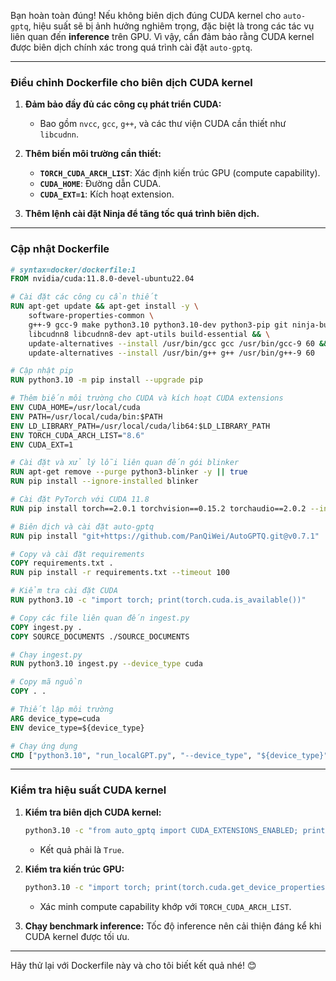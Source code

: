 Bạn hoàn toàn đúng! Nếu không biên dịch đúng CUDA kernel cho `auto-gptq`, hiệu suất sẽ bị ảnh hưởng nghiêm trọng, đặc biệt là trong các tác vụ liên quan đến **inference** trên GPU. Vì vậy, cần đảm bảo rằng CUDA kernel được biên dịch chính xác trong quá trình cài đặt `auto-gptq`.

---

### **Điều chỉnh Dockerfile cho biên dịch CUDA kernel**

1. **Đảm bảo đầy đủ các công cụ phát triển CUDA:**
   - Bao gồm `nvcc`, `gcc`, `g++`, và các thư viện CUDA cần thiết như `libcudnn`.

2. **Thêm biến môi trường cần thiết:**
   - **`TORCH_CUDA_ARCH_LIST`**: Xác định kiến trúc GPU (compute capability).
   - **`CUDA_HOME`**: Đường dẫn CUDA.
   - **`CUDA_EXT=1`**: Kích hoạt extension.

3. **Thêm lệnh cài đặt Ninja để tăng tốc quá trình biên dịch.**

---

### **Cập nhật Dockerfile**

```dockerfile
# syntax=docker/dockerfile:1
FROM nvidia/cuda:11.8.0-devel-ubuntu22.04

# Cài đặt các công cụ cần thiết
RUN apt-get update && apt-get install -y \
    software-properties-common \
    g++-9 gcc-9 make python3.10 python3.10-dev python3-pip git ninja-build \
    libcudnn8 libcudnn8-dev apt-utils build-essential && \
    update-alternatives --install /usr/bin/gcc gcc /usr/bin/gcc-9 60 && \
    update-alternatives --install /usr/bin/g++ g++ /usr/bin/g++-9 60

# Cập nhật pip
RUN python3.10 -m pip install --upgrade pip

# Thêm biến môi trường cho CUDA và kích hoạt CUDA extensions
ENV CUDA_HOME=/usr/local/cuda
ENV PATH=/usr/local/cuda/bin:$PATH
ENV LD_LIBRARY_PATH=/usr/local/cuda/lib64:$LD_LIBRARY_PATH
ENV TORCH_CUDA_ARCH_LIST="8.6"
ENV CUDA_EXT=1

# Cài đặt và xử lý lỗi liên quan đến gói blinker
RUN apt-get remove --purge python3-blinker -y || true
RUN pip install --ignore-installed blinker

# Cài đặt PyTorch với CUDA 11.8
RUN pip install torch==2.0.1 torchvision==0.15.2 torchaudio==2.0.2 --index-url https://download.pytorch.org/whl/cu118

# Biên dịch và cài đặt auto-gptq
RUN pip install "git+https://github.com/PanQiWei/AutoGPTQ.git@v0.7.1"

# Copy và cài đặt requirements
COPY requirements.txt .
RUN pip install -r requirements.txt --timeout 100

# Kiểm tra cài đặt CUDA
RUN python3.10 -c "import torch; print(torch.cuda.is_available())"

# Copy các file liên quan đến ingest.py
COPY ingest.py .
COPY SOURCE_DOCUMENTS ./SOURCE_DOCUMENTS

# Chạy ingest.py
RUN python3.10 ingest.py --device_type cuda

# Copy mã nguồn
COPY . .

# Thiết lập môi trường
ARG device_type=cuda
ENV device_type=${device_type}

# Chạy ứng dụng
CMD ["python3.10", "run_localGPT.py", "--device_type", "${device_type}"]
```

---

### **Kiểm tra hiệu suất CUDA kernel**

1. **Kiểm tra biên dịch CUDA kernel:**
   ```bash
   python3.10 -c "from auto_gptq import CUDA_EXTENSIONS_ENABLED; print(CUDA_EXTENSIONS_ENABLED)"
   ```
   - Kết quả phải là `True`.

2. **Kiểm tra kiến trúc GPU:**
   ```bash
   python3.10 -c "import torch; print(torch.cuda.get_device_properties(0))"
   ```
   - Xác minh compute capability khớp với `TORCH_CUDA_ARCH_LIST`.

3. **Chạy benchmark inference:**
   Tốc độ inference nên cải thiện đáng kể khi CUDA kernel được tối ưu.

---

Hãy thử lại với Dockerfile này và cho tôi biết kết quả nhé! 😊
